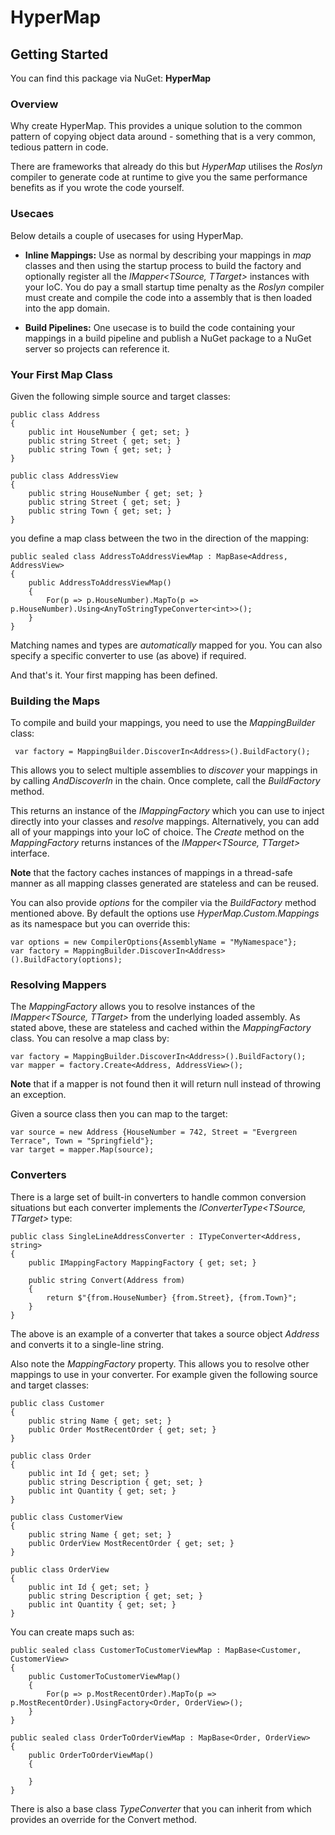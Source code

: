 # HyperMap

## Getting Started

You can find this package via NuGet: **HyperMap**

### Overview

Why create HyperMap. This provides a unique solution to the common pattern of copying object data around - something that is a very common, tedious pattern in code.

There are frameworks that already do this but _HyperMap_ utilises the _Roslyn_ compiler to generate code at runtime to give you the same performance benefits as if you wrote the code yourself.

### Usecaes

Below details a couple of usecases for using HyperMap.

- **Inline Mappings:** Use as normal by describing your mappings in _map_ classes and then using the startup process to build the factory and optionally register all the _IMapper<TSource, TTarget>_ instances with your IoC. You do pay a small startup time penalty as the _Roslyn_ compiler must create and compile the code into a assembly that is then loaded into the app domain.

- **Build Pipelines:** One usecase is to build the code containing your mappings in a build pipeline and publish a NuGet package to a NuGet server so projects can reference it. 

### Your First Map Class

Given the following simple source and target classes:

```
public class Address
{
    public int HouseNumber { get; set; }
    public string Street { get; set; }
    public string Town { get; set; }
}

public class AddressView
{
    public string HouseNumber { get; set; }
    public string Street { get; set; }
    public string Town { get; set; }
}
```

you define a map class between the two in the direction of the mapping:

```
public sealed class AddressToAddressViewMap : MapBase<Address, AddressView>
{
    public AddressToAddressViewMap()
    {
        For(p => p.HouseNumber).MapTo(p => p.HouseNumber).Using<AnyToStringTypeConverter<int>>();
    }
}
```

Matching names and types are _automatically_ mapped for you. You can also specify a specific converter to use (as above) if required.

And that's it. Your first mapping has been defined.

### Building the Maps

To compile and build your mappings, you need to use the _MappingBuilder_ class:

```
 var factory = MappingBuilder.DiscoverIn<Address>().BuildFactory();
```

This allows you to select multiple assemblies to _discover_ your mappings in by calling _AndDiscoverIn_ in the chain. Once complete, call the _BuildFactory_ method.

This returns an instance of the _IMappingFactory_ which you can use to inject directly into your classes and _resolve_ mappings. Alternatively, you can add all of your mappings into your IoC of choice. The _Create_ method on the _MappingFactory_ returns instances of the _IMapper<TSource, TTarget>_ interface.

**Note** that the factory caches instances of mappings in a thread-safe manner as all mapping classes generated are stateless and can be reused.

You can also provide _options_ for the compiler via the _BuildFactory_ method mentioned above. By default the options use _HyperMap.Custom.Mappings_ as its namespace but you can override this:

```
var options = new CompilerOptions{AssemblyName = "MyNamespace"};
var factory = MappingBuilder.DiscoverIn<Address>().BuildFactory(options);
```

### Resolving Mappers

The _MappingFactory_ allows you to resolve instances of the _IMapper<TSource, TTarget>_ from the underlying loaded assembly. As stated above, these are stateless and cached within the _MappingFactory_ class. You can resolve a map class by:

```
var factory = MappingBuilder.DiscoverIn<Address>().BuildFactory();
var mapper = factory.Create<Address, AddressView>();
```

**Note** that if a mapper is not found then it will return null instead of throwing an exception.

Given a source class then you can map to the target:

```
var source = new Address {HouseNumber = 742, Street = "Evergreen Terrace", Town = "Springfield"};
var target = mapper.Map(source);
```

### Converters

There is a large set of built-in converters to handle common conversion situations but each converter implements the _IConverterType<TSource, TTarget>_ type:

```
public class SingleLineAddressConverter : ITypeConverter<Address, string>
{
    public IMappingFactory MappingFactory { get; set; }

    public string Convert(Address from)
    {
        return $"{from.HouseNumber} {from.Street}, {from.Town}";
    }
}
```

The above is an example of a converter that takes a source object _Address_ and converts it to a single-line string.

Also note the _MappingFactory_ property. This allows you to resolve other mappings to use in your converter. For example given the following source and target classes:

```
public class Customer
{
    public string Name { get; set; }
    public Order MostRecentOrder { get; set; }
}

public class Order
{
    public int Id { get; set; }
    public string Description { get; set; }
    public int Quantity { get; set; }
}

public class CustomerView
{
    public string Name { get; set; }
    public OrderView MostRecentOrder { get; set; }
}

public class OrderView
{
    public int Id { get; set; }
    public string Description { get; set; }
    public int Quantity { get; set; }
}

```

You can create maps such as:

```
public sealed class CustomerToCustomerViewMap : MapBase<Customer, CustomerView>
{
    public CustomerToCustomerViewMap()
    {
        For(p => p.MostRecentOrder).MapTo(p => p.MostRecentOrder).UsingFactory<Order, OrderView>();
    }
}

public sealed class OrderToOrderViewMap : MapBase<Order, OrderView>
{
    public OrderToOrderViewMap()
    {
        
    }
}
```

There is also a base class _TypeConverter_ that you can inherit from which provides an override for the Convert method.


